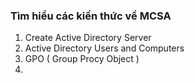 ### Tìm hiểu các kiến thức về MCSA

1. Create Active Directory Server
2. Active Directory Users and Computers
3. GPO ( Group Procy Object )
4. 
